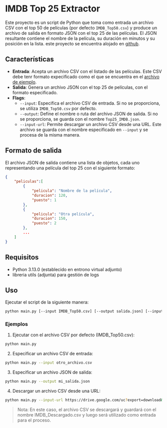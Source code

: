 # IMDB Top 25 Extractor

Este proyecto es un script de Python que toma como entrada un archivo CSV con el top 50 de películas (por defecto `IMDB_Top50.csv`) y produce un archivo de salida en formato JSON con el top 25 de las películas. El JSON resultante contiene el nombre de la película, su duración en minutos y su posición en la lista.
este proyecto se encuentra alojado en [github](https://github.com/landalv/IMDB_Top25CsvExtractor).

## Características

- **Entrada**: Acepta un archivo CSV con el listado de las películas. Este CSV debe tenr formato expecificado como el que se encuentra en el [archivo de ejemplo](https://drive.google.com/file/d/1zue8yX7khIwjm0ooXLKLfyPNRaC3OFMY/view?usp=sharing).
- **Salida**: Genera un archivo JSON con el top 25 de películas, con el formato especificado.
- **Flags**:
  - `--input`: Especifica el archivo CSV de entrada. Si no se proporciona, se utiliza `IMDB_Top50.csv` por defecto.
  - `--output`: Define el nombre o ruta del archivo JSON de salida. Si no se proporciona, se guarda con el nombre `Top25_IMDB.json`.
  - `--input-url`: Permite descargar un archivo CSV desde una URL. Este archivo se guarda con el nombre especificado en `--input` y se procesa de la misma manera.

## Formato de salida

El archivo JSON de salida contiene una lista de objetos, cada uno representando una película del top 25 con el siguiente formato:

```json
{
    "peliculas":[
        {
            "pelicula": "Nombre de la película",
            "duracion": 120,
            "puesto": 1
        },
        {
            "pelicula": "Otra película",
            "duracion": 150,
            "puesto": 2
        },
        ...
    ]
}
```

## Requisitos
- Python 3.13.0 (establecido en entrono virtual adjunto)
- libreria utils (adjunta) para gestión de logs

## Uso
Ejecutar el script de la siguiente manera:
```bash
python main.py [--input IMDB_Top50.csv] [--output salida.json] [--input-url URL]
```
### Ejemplos
1. Ejecutar con el archivo CSV por defecto (IMDB_Top50.csv):

```bash
python main.py
```
2. Especificar un archivo CSV de entrada:

```bash
python main.py --input otro_archivo.csv
```
3. Especificar un archivo JSON de salida:
```bash
python main.py --output mi_salida.json
```
4. Descargar un archivo CSV desde una URL:
```bash
python main.py --input-url https://drive.google.com/uc?export=download&id=1zue8yX7khIwjm0ooXLKLfyPNRaC3OFMY --input IMDB_Descargado.csv
```
> Nota: En este caso, el archivo CSV se descargará y guardará con el nombre IMDB_Descargado.csv y luego será utilizado como entrada para el proceso.

